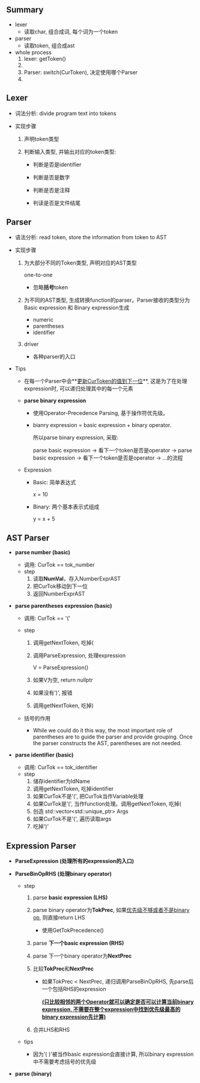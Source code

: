 ## Summary

* lexer
  * 读取char, 组合成词, 每个词为一个token
* parser
  * 读取token, 组合成ast
* whole process
  1. lexer: getToken()
  2. 
  3. Parser: switch(CurToken), 决定使用哪个Parser
  4. 

## Lexer

* 词法分析: divide program text into tokens

* 实现步骤

  1. 声明token类型

  2. 判断输入类型, 并输出对应的token类型:

     * 判断是否是identifier

     * 判断是否是数字

     * 判断是否是注释

     * 判读是否是文件结尾

## Parser

* 语法分析: read token, store the information from token to AST

* 实现步骤

  1. 为大部分不同的Token类型, 声明对应的AST类型

     one-to-one

     * 忽略**括号**token

  2. 为不同的AST类型, 生成转换function的parser。Parser接收的类型分为Basic expression 和 Binary expression生成

     * numeric
     * parentheses
     * identifier

  3. driver

     * 各种parser的入口
  
* Tips

  * 在每一个Parser中会**<u>更新CurToken的值到下一位</u>**, 这是为了在处理expression时, 可以递归处理其中的每一个元素

  * **parse binary expression**

    * 使用Operator-Precedence Parsing, 基于操作符优先级。

    * bianry expression = basic expression + binary operator.

      所以parse binary expression, 采取: 

      parse basic expression -> 看下一个token是否是operator -> parse basic expression -> 看下一个token是否是operator -> ...的流程

  * Expression

    * Basic: 简单表达式

      x = 10

    * Binary: 两个基本表示式组成

      y = x + 5

## AST Parser

* **parse number (basic)**

  * 调用: CurTok == tok_number
  * step
    1. 读取**NumVal**，存入NumberExprAST
    2. 把CurTok移动到下一位
    3. 返回NumberExprAST

* **parse parentheses expression (basic)**

  * 调用: CurTok == '('

  * step

    1. 调用getNextToken, 吃掉(

    2. 调用ParseExpression, 处理expression

       V = ParseExpression()

    3. 如果V为空, return nullptr

    4. 如果没有')', 报错

    5. 调用getNextToken, 吃掉)

  * 括号的作用

    * While we could do it this way, the most important role of parentheses are to guide the parser and provide grouping. Once the parser constructs the AST, parentheses are not needed.

* **parse identifier (basic)**

  * 调用: CurTok == tok_identifier
  * step
    1. 储存identifier为IdName
    2. 调用getNextToken, 吃掉identifier
    3. 如果CurTok不是'(', 把CurTok当作Variable处理
    4. 如果CurTok是'(', 当作function处理。调用getNextToken, 吃掉(
    5. 创造 std::vector<std::unique_ptr<ExprAST>> Args
    6. 如果CurTok不是'(', 遍历读取args
    7. 吃掉')'

## Expression Parser

* **ParseExpression (处理所有的expression的入口)**

* **ParseBinOpRHS (处理binary operator)**

  * step

    1. parse **basic expression (LHS)**

    2. parse binary operator为**TokPrec**, 如果<u>优先级不够或者不是binary op</u>, 则直接return LHS

       * 使用GetTokPrecedence()

    3. parse **下一个basic expression (RHS)**

    4. parse 下一个binary operator为**NextPrec**

    5. 比较**TokPrec**和**NextPrec**

       * 如果TokPrec < NextPrec, 递归调用ParseBinOpRHS, 先parse后一个包括RHS的expression

         **<u>(只比较相邻的两个Operator就可以确定是否可以计算当前binary expression, 不需要在整个expression中找到优先级最高的binary expression先计算)</u>**

    6. 合并LHS和RHS

  * tips

    * 因为'( )'被当作basic expression会直接计算, 所以binary expression中不需要考虑括号的优先级

* **parse (binary)**

